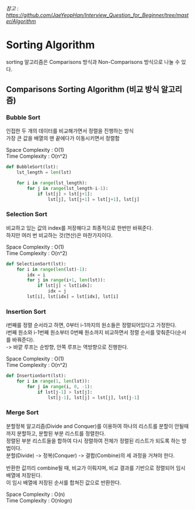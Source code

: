 ###### 참고 : https://github.com/JaeYeopHan/Interview_Question_for_Beginner/tree/master/Algorithm

# Sorting Algorithm
sorting 알고리즘은 Comparisons 방식과 Non-Comparisons 방식으로 나눌 수 있다.


## Comparisons Sorting Algorithm (비교 방식 알고리즘)

### Bubble Sort
인접한 두 개의 데이터를 비교해가면서 정렬을 진행하는 방식   
가장 큰 값을 배열의 맨 끝에다가 이동시키면서 정렬함

Space Complexity : O(1)   
Time Complexity : O(n^2)


```python
def BubbleSort(lst):
    lst_length = len(lst)

    for i in range(lst_length):
        for j in range(lst_length-i-1):
            if lst[j] > lst[j+1]:
                lst[j], lst[j+1] = lst[j+1], lst[j]
```
   
   
### Selection Sort
비교하고 있는 값의 index를 저장해다고 최종적으로 한번만 바꿔준다.   
하지만 여러 번 비교하는 것(연산)은 마찬가지이다.

Space Complexity : O(1)   
Time Complexity : O(n^2)


```python
def SelectionSort(lst):
    for i in range(len(lst)-1):
        idx = i
        for j in range(i+1, len(lst)):
            if lst[j] < lst[idx]:
                idx = j
        lst[i], lst[idx] = lst[idx], lst[i]
```
   
   
### Insertion Sort
i번째를 정렬 순서라고 하면, 0부터 i-1까지의 원소들은 정렬되어있다고 가정한다.    
i번째 원소와 i-1번째 원소부터 0번째 원소까지 비교하면서 정렬 순서를 맞춰준다(순서를 바꿔준다).   
-> 바깥 루프는 순방향, 안쪽 루프는 역방향으로 진행한다.

Space Complexity : O(1)   
Time Complexity : O(n^2)

```python
def InsertionSort(lst):
    for i in range(1, len(lst)):
        for j in range(i, 0, -1):
            if lst[j-1] > lst[j]:
                lst[j-1], lst[j] = lst[j], lst[j-1]
```
   
    

### Merge Sort
분할정복 알고리즘(Divide and Conquer)를 이용하여 하나의 리스트를 분할이 안될때 까지 분할하고, 분할된 부분 리스트를 정렬한다.   
정렬된 부분 리스트들을 합하여 다시 정렬하여 전체가 정렬된 리스트가 되도록 하는 방법이다.   
분할(Divide) -> 정복(Conquer) -> 결합(Combine)의 세 과정을 거쳐야 한다.   
   
반환한 값끼리 combine될 때, 비교가 이뤄지며, 비교 결과를 기반으로 정렬되어 임시 배열에 저장된다.   
이 임시 배열에 저장된 순서를 합쳐진 값으로 반환한다.   


Space Complexity : O(n)   
Time Complexity : O(nlogn)